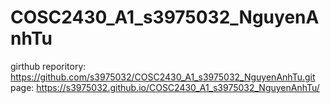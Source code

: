 # COSC2430_A1_s3975032_NguyenAnhTu
girthub reporitory: https://github.com/s3975032/COSC2430_A1_s3975032_NguyenAnhTu.git
page: https://s3975032.github.io/COSC2430_A1_s3975032_NguyenAnhTu/
